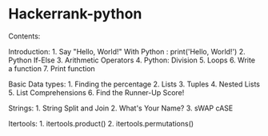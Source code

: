 # Hackerrank-python

Contents:

 Introduction:
    1. Say "Hello, World!" With Python : print('Hello, World!')
    2. Python If-Else
    3. Arithmetic Operators
    4. Python: Division
    5. Loops
    6. Write a function
    7. Print function
  
  Basic Data types:
    1. Finding the percentage
    2. Lists
    3. Tuples
    4. Nested Lists
    5. List Comprehensions
    6. Find the Runner-Up Score!

  Strings:
    1. String Split and Join
    2. What's Your Name?
    3. sWAP cASE

  Itertools:
    1. itertools.product()
    2. itertools.permutations()

